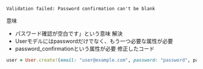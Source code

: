 ```
Validation failed: Password confirmation can't be blank
```
意味
- パスワード確認が空白です」という意味
解決
- Userモデルにはpasswordだけでなく、もう一つ必要な属性が必要
- password_confirmationという属性が必要
修正したコード
```ruby
user = User.create!(email: "user@example.com", password: "password", password_confirmation:"password")
```
